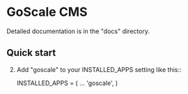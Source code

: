 # GoScale CMS

Detailed documentation is in the "docs" directory.

Quick start
-----------

2. Add "goscale" to your INSTALLED_APPS setting like this::

      INSTALLED_APPS = (
          ...
          'goscale',
      )